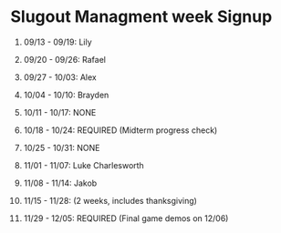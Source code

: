 # Slugout Managment week Signup

1. 09/13 - 09/19: Lily

2. 09/20 - 09/26: Rafael

3. 09/27 - 10/03: Alex

4. 10/04 - 10/10: Brayden

5. 10/11 - 10/17: NONE

6. 10/18 - 10/24: REQUIRED (Midterm progress check)

7. 10/25 - 10/31: NONE

8. 11/01 - 11/07: Luke Charlesworth

9. 11/08 - 11/14: Jakob

10. 11/15 - 11/28: (2 weeks, includes thanksgiving)

11. 11/29 - 12/05: REQUIRED (Final game demos on 12/06)
